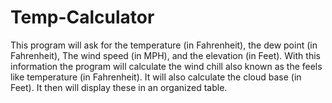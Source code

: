 # Temp-Calculator
This program will ask for the temperature (in Fahrenheit), the dew point (in Fahrenheit), The wind speed (in MPH), and the elevation (in Feet). With this information the program will calculate the wind chill also known as the feels like temperature (in Fahrenheit). It will also calculate the cloud base (in Feet). It then will display these in an organized table.
